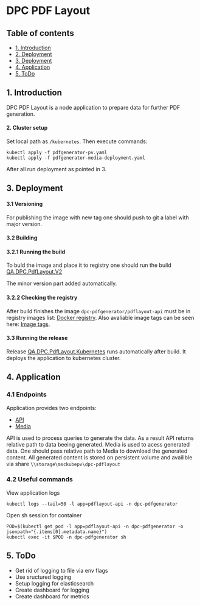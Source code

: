 # DPC PDF Layout

## Table of contents
* [1. Introduction](#introduction)
* [2. Deployment](#setup)
* [3. Deployment](#deployment)
* [4. Application](#application)
* [5. ToDo](#todo)

## 1. Introduction <a name="introduction"></a>

DPC PDF Layout is a node application to prepare data for further PDF generation.

#### 2. Cluster setup <a name="setup"></a>

Set local path as `/kubernetes`. Then execute commands:
```console
kubectl apply -f pdfgenerator-pv.yaml
kubectl apply -f pdfgenerator-media-deployment.yaml
```
After all run deployment as pointed in 3.

## 3. Deployment <a name="deployment"></a>

#### 3.1 Versioning

For publishing the image with new tag one should push to git a label with major version.

#### 3.2 Building

#### 3.2.1 Running the build

To buld the image and place it to registry one should run the build
[QA.DPC.PdfLayout.V2](https://tfs.dev.qsupport.ru/tfs/QuantumartCollection/QA.DPC/_build/index?definitionId=1117&_a=completed)

The minor version part added automatically.

#### 3.2.2 Checking the registry

After build finishes the image `dpc-pdfgenerator/pdflayout-api` must be in registry images list:
[Docker registry](http://spbdocker03:5000/v2/_catalog).
Also avaliable image tags can be seen here:
[Image tags](http://spbdocker03:5000/v2/dpc-pdfgenerator/pdflayout-api/tags/list).

#### 3.3 Running the release

Release [QA.DPC.PdfLayout.Kubernetes](https://tfs.dev.qsupport.ru/tfs/QuantumartCollection/QA.DPC/_release?definitionId=8&_a=releases) runs automatically after build. It deploys the application to kubernetes cluster.

## 4. Application <a name="application"></a>

### 4.1 Endpoints

Application provides two endpoints:
* [API](http://pdflayout-api.dpc-pdfgenerator.dev.qsupport.ru/)
* [Media](http://media.dpc-pdfgenerator.dev.qsupport.ru/) 

API is used to process queries to generate the data. As a result API returns relative path to data beeing generated.
Media is used to acess generated data. One should pass relative path to Media to download the generated content.
All generated content is stored on persistent volume and availible via share `\\storage\msckubepv\dpc-pdflayout`


### 4.2 Useful commands

View application logs
```console
kubectl logs --tail=50 -l app=pdflayout-api -n dpc-pdfgenerator
```

Open sh session for container
```console
POD=$(kubectl get pod -l app=pdflayout-api -n dpc-pdfgenerator -o jsonpath="{.items[0].metadata.name}")
kubectl exec -it $POD -n dpc-pdfgenerator sh
```

## 5. ToDo <a name="todo"></a>

* Get rid of logging to file via env flags
* Use sructured logging
* Setup logging for elasticsearch
* Create dashboard for logging
* Create dashboard for metrics



